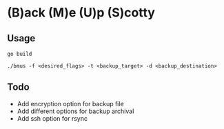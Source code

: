 # (B)ack (M)e (U)p (S)cotty

## Usage

```go build```

```./bmus -f <desired_flags> -t <backup_target> -d <backup_destination>```

## Todo
* Add encryption option for backup file
* Add different options for backup archival
* Add ssh option for rsync
